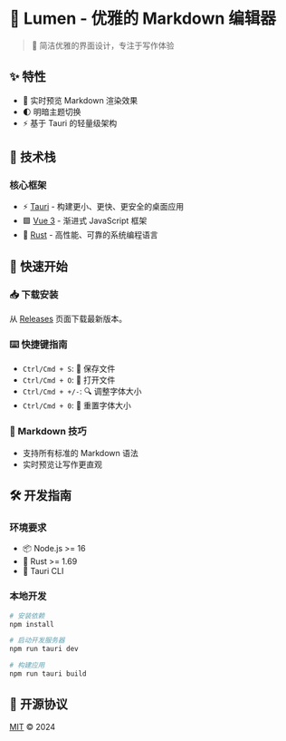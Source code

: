 # 🌟 Lumen - 优雅的 Markdown 编辑器

> 🎨 简洁优雅的界面设计，专注于写作体验

## ✨ 特性

- 📝 实时预览 Markdown 渲染效果
- 🌓 明暗主题切换
- ⚡️ 基于 Tauri 的轻量级架构

## 🚀️ 技术栈

### 核心框架

- ⚡️ [Tauri](https://tauri.app) - 构建更小、更快、更安全的桌面应用
- 🟩 [Vue 3](https://vuejs.org) - 渐进式 JavaScript 框架
- 🦀 [Rust](https://www.rust-lang.org) - 高性能、可靠的系统编程语言


## 🚀 快速开始

### 📥 下载安装

从 [Releases](https://github.com/Ecluna/lumen/releases) 页面下载最新版本。

### ⌨️ 快捷键指南

- `Ctrl/Cmd + S`: 💾 保存文件
- `Ctrl/Cmd + O`: 📂 打开文件
- `Ctrl/Cmd + +/-`: 🔍 调整字体大小
- `Ctrl/Cmd + 0`: 🔄 重置字体大小

### 📝 Markdown 技巧

- 支持所有标准的 Markdown 语法
- 实时预览让写作更直观

## 🛠️ 开发指南

### 环境要求

- 📦 Node.js >= 16
- 🦀 Rust >= 1.69
- 🔧 Tauri CLI

### 本地开发

```bash
# 安装依赖
npm install

# 启动开发服务器
npm run tauri dev

# 构建应用
npm run tauri build
```

## 📄 开源协议

[MIT](LICENSE) © 2024
